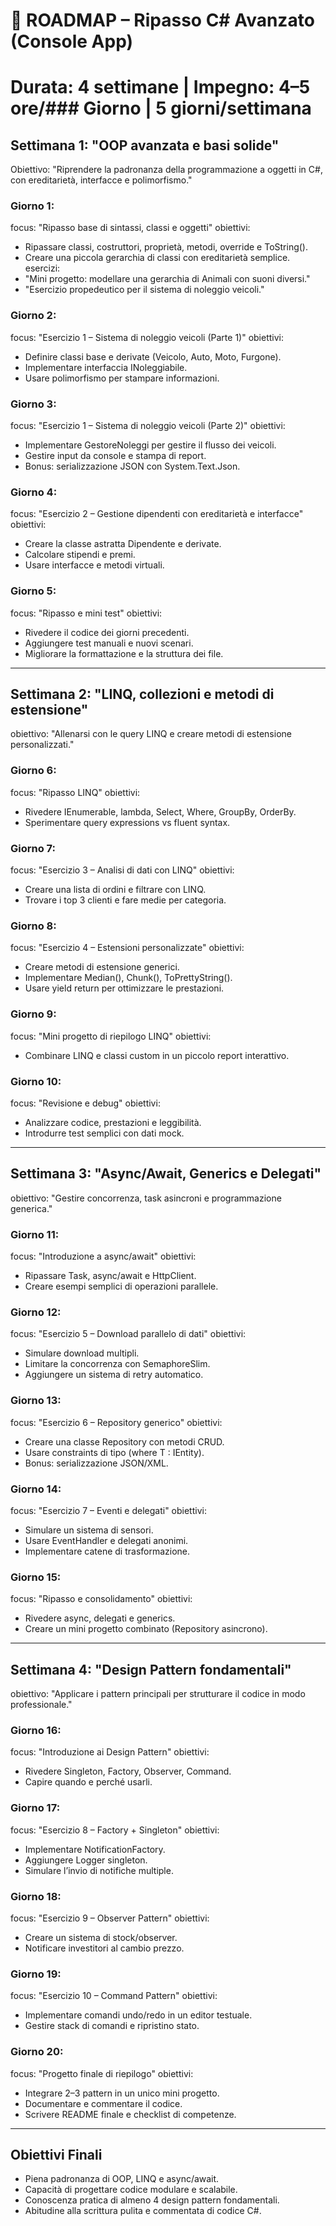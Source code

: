 ﻿# 🧠 ROADMAP – Ripasso C# Avanzato (Console App)
# Durata: 4 settimane | Impegno: 4–5 ore/### Giorno  | 5 giorni/settimana

## Settimana 1: "OOP avanzata e basi solide"
Obiettivo: "Riprendere la padronanza della programmazione a oggetti in C#, con ereditarietà, interfacce e polimorfismo."

### Giorno  1:
focus: "Ripasso base di sintassi, classi e oggetti"
obiettivi:
- Ripassare classi, costruttori, proprietà, metodi, override e ToString().
- Creare una piccola gerarchia di classi con ereditarietà semplice.
esercizi:
- "Mini progetto: modellare una gerarchia di Animali con suoni diversi."
- "Esercizio propedeutico per il sistema di noleggio veicoli."

### Giorno  2:
focus: "Esercizio 1 – Sistema di noleggio veicoli (Parte 1)"
obiettivi:
- Definire classi base e derivate (Veicolo, Auto, Moto, Furgone).
- Implementare interfaccia INoleggiabile.
- Usare polimorfismo per stampare informazioni.
### Giorno  3:
focus: "Esercizio 1 – Sistema di noleggio veicoli (Parte 2)"
obiettivi:
- Implementare GestoreNoleggi per gestire il flusso dei veicoli.
- Gestire input da console e stampa di report.
- Bonus: serializzazione JSON con System.Text.Json.
### Giorno  4:
focus: "Esercizio 2 – Gestione dipendenti con ereditarietà e interfacce"
obiettivi:
- Creare la classe astratta Dipendente e derivate.
- Calcolare stipendi e premi.
- Usare interfacce e metodi virtuali.
### Giorno  5:
focus: "Ripasso e mini test"
obiettivi:
- Rivedere il codice dei giorni precedenti.
- Aggiungere test manuali e nuovi scenari.
- Migliorare la formattazione e la struttura dei file.

---

## Settimana 2: "LINQ, collezioni e metodi di estensione"
obiettivo: "Allenarsi con le query LINQ e creare metodi di estensione personalizzati."

### Giorno  6:
focus: "Ripasso LINQ"
obiettivi:
- Rivedere IEnumerable, lambda, Select, Where, GroupBy, OrderBy.
- Sperimentare query expressions vs fluent syntax.
### Giorno  7:
focus: "Esercizio 3 – Analisi di dati con LINQ"
obiettivi:
- Creare una lista di ordini e filtrare con LINQ.
- Trovare i top 3 clienti e fare medie per categoria.
### Giorno  8:
focus: "Esercizio 4 – Estensioni personalizzate"
obiettivi:
- Creare metodi di estensione generici.
- Implementare Median(), Chunk(), ToPrettyString().
- Usare yield return per ottimizzare le prestazioni.
### Giorno  9:
focus: "Mini progetto di riepilogo LINQ"
obiettivi:
- Combinare LINQ e classi custom in un piccolo report interattivo.
### Giorno  10:
focus: "Revisione e debug"
obiettivi:
- Analizzare codice, prestazioni e leggibilità.
- Introdurre test semplici con dati mock.

---

## Settimana 3: "Async/Await, Generics e Delegati"
obiettivo: "Gestire concorrenza, task asincroni e programmazione generica."
### Giorno  11:
focus: "Introduzione a async/await"
obiettivi:
- Ripassare Task, async/await e HttpClient.
- Creare esempi semplici di operazioni parallele.
### Giorno  12:
focus: "Esercizio 5 – Download parallelo di dati"
obiettivi:
- Simulare download multipli.
- Limitare la concorrenza con SemaphoreSlim.
- Aggiungere un sistema di retry automatico.
### Giorno  13:
focus: "Esercizio 6 – Repository generico"
obiettivi:
- Creare una classe Repository<T> con metodi CRUD.
- Usare constraints di tipo (where T : IEntity).
- Bonus: serializzazione JSON/XML.
### Giorno  14:
focus: "Esercizio 7 – Eventi e delegati"
obiettivi:
- Simulare un sistema di sensori.
- Usare EventHandler<T> e delegati anonimi.
- Implementare catene di trasformazione.
### Giorno  15:
focus: "Ripasso e consolidamento"
obiettivi:
- Rivedere async, delegati e generics.
- Creare un mini progetto combinato (Repository asincrono).

---

## Settimana 4: "Design Pattern fondamentali"
obiettivo: "Applicare i pattern principali per strutturare il codice in modo professionale."

### Giorno  16:
focus: "Introduzione ai Design Pattern"
obiettivi:
- Rivedere Singleton, Factory, Observer, Command.
- Capire quando e perché usarli.
### Giorno  17:
focus: "Esercizio 8 – Factory + Singleton"
obiettivi:
- Implementare NotificationFactory.
- Aggiungere Logger singleton.
- Simulare l’invio di notifiche multiple.
### Giorno  18:
focus: "Esercizio 9 – Observer Pattern"
obiettivi:
- Creare un sistema di stock/observer.
- Notificare investitori al cambio prezzo.
### Giorno  19:
focus: "Esercizio 10 – Command Pattern"
obiettivi:
- Implementare comandi undo/redo in un editor testuale.
- Gestire stack di comandi e ripristino stato.
### Giorno  20:
focus: "Progetto finale di riepilogo"
obiettivi:
- Integrare 2–3 pattern in un unico mini progetto.
- Documentare e commentare il codice.
- Scrivere README finale e checklist di competenze.

---

## Obiettivi Finali
- Piena padronanza di OOP, LINQ e async/await.
- Capacità di progettare codice modulare e scalabile.
- Conoscenza pratica di almeno 4 design pattern fondamentali.
- Abitudine alla scrittura pulita e commentata di codice C#.
